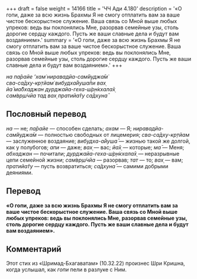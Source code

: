 +++
draft = false
weight = 14166
title = 'ЧЧ Ади 4.180'
description = '«О гопи, даже за всю жизнь Брахмы Я не смогу отплатить вам за ваше чистое бескорыстное служение. Ваша связь со Мной выше любых упреков: ведь вы поклонялись Мне, разорвав семейные узы, столь дорогие сердцу каждого. Пусть же ваши славные дела и будут вам воздаянием».'
summary = '«О гопи, даже за всю жизнь Брахмы Я не смогу отплатить вам за ваше чистое бескорыстное служение. Ваша связь со Мной выше любых упреков: ведь вы поклонялись Мне, разорвав семейные узы, столь дорогие сердцу каждого. Пусть же ваши славные дела и будут вам воздаянием».'
+++

_на па̄райе ’хам̇ ниравадйа-сам̇йуджа̄м̇  
сва-са̄дху-кр̣тйам̇ вибудха̄йуша̄пи вах̣  
йа̄ ма̄бхаджан дурджайа-геха-ш́р̣н̇кхала̄х̣  
сам̇вр̣ш́чйа тад вах̣ пратийа̄ту са̄дхуна̄_

## Пословный перевод

_на_ — не; _па̄райе_ — способен сделать; _ахам_ — Я; _ниравадйа_\-_сам̇йуджа̄м_ — полностью свободных от лицемерия; _сва_\-_са̄дху_\-_кр̣тйам_ — заслуженное воздаяние; _вибудха_\-_а̄йуша̄_ — жизнью такой же долгой, как у полубогов; _апи_ — даже; _вах̣_ — вас; _йа̄х̣_ — которые; _ма̄_ — Меня; _абхаджан_ — почитали; _дурджайа_\-_геха_\-_ш́р̣н̇кхала̄х̣_ — неразрывные цепи семейной жизни; _сам̇вр̣ш́чйа_ — разорвав; _тат_ — то; _вах̣_ — вам; _пратийа̄ту_ — пусть возвратиться; _са̄дхуна̄_ — самими добрыми деяниями.

## Перевод

**«О гопи, даже за всю жизнь Брахмы Я не смогу отплатить вам за ваше чистое бескорыстное служение. Ваша связь со Мной выше любых упреков: ведь вы поклонялись Мне, разорвав семейные узы, столь дорогие сердцу каждого. Пусть же ваши славные дела и будут вам воздаянием».**

## Комментарий

Этот стих из «Шримад-Бхагаватам» (10.32.22) произнес Шри Кришна, когда услышал, как _гопи_ пели в разлуке с Ним.

